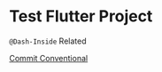 # Test Flutter Project

```@Dash-Inside``` Related

[Commit Conventional](https://gist.github.com/qoomon/5dfcdf8eec66a051ecd85625518cfd13)